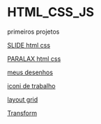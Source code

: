 # HTML_CSS_JS
 primeiros projetos  

<a href="https://gabrieel-marques-do-nascimento.github.io/HTML_CSS_JS/pessoal/slader">SLIDE html css<a>




<a href="https://gabrieel-marques-do-nascimento.github.io/HTML_CSS_JS/pessoal/paralax">PARALAX html css<a>


<a href="https://gabrieel-marques-do-nascimento.github.io/HTML_CSS_JS/pessoal/desenhos">meus desenhos<a>



<a href="https://raw.githubusercontent.com/Gabrieel-Marques-Do-Nascimento/novo-projeto/main/portifolio/imagens/favicon.ico"> iconi de trabalho<a>


<a href="https://gabrieel-marques-do-nascimento.github.io/HTML_CSS_JS/pessoal/landing%20page/Index.html">layout grid</a>



<a href="https://gabrieel-marques-do-nascimento.github.io/HTML_CSS_JS/referencias%20css/TRANSFORM.html"  id= " " > Transform</a> 

